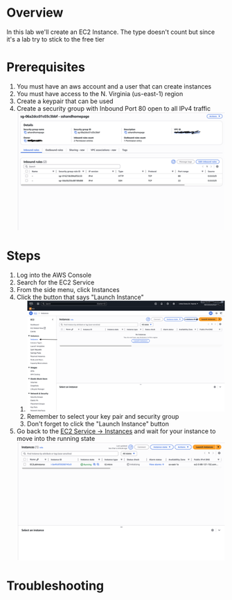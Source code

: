 # Overview

In this lab we'll create an EC2 Instance. The type doesn't count but since it's a lab try to stick to the free tier

# Prerequisites

1. You must have an aws account and a user that can create instances
1. You must have access to the N. Virginia (us-east-1) region
1. Create a keypair that can be used
1. Create a security group with Inbound Port 80 open to all IPv4 traffic
   ![Security Group](<Security Group.png>)

# Steps

1. Log into the AWS Console
1. Search for the EC2 Service
1. From the side menu, click Instances
1. Click the button that says "Launch Instance"
   1. ![EC2 -> Instances](<AWS Console - EC2 Instances.png>)
   1. Remember to select your key pair and security group
   1. Don't forget to click the "Launch Instance" button
1. Go back to the [EC2 Service -> Instances](https://us-east-1.console.aws.amazon.com/ec2/home?region=us-east-1#Instances:) and wait for your instance to move into the running state
   ![EC2 Instances](<EC2 Instances.png>)

# Troubleshooting
